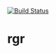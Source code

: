 [![Build Status](https://travis-ci.org/dream-team-kpi/rgr.svg?branch=master)](https://travis-ci.org/dream-team-kpi/rgr)

# rgr
